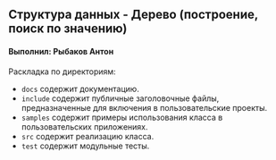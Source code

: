 ## Структура данных - Дерево (построение, поиск по значению)

#### Выполнил: Рыбаков Антон

Раскладка по директориям:

* `docs` содержит документацию.
* `include` содержит публичные заголовочные файлы, предназначенные для включения в пользовательские проекты.
* `samples` содержит примеры использования класса в пользовательских приложениях.
* `src` содержит реализацию класса.
* `test` содержит модульные тесты.